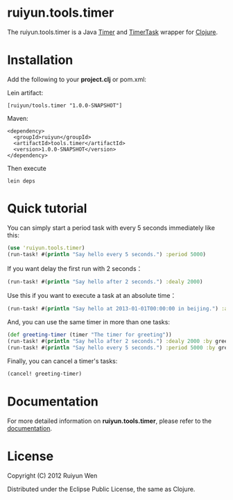 ruiyun.tools.timer
=========

The ruiyun.tools.timer is a Java [Timer] and [TimerTask] wrapper for [Clojure].

Installation
============

Add the following to your **project.clj** or pom.xml:

Lein artifact:

    [ruiyun/tools.timer "1.0.0-SNAPSHOT"]

Maven:

    <dependency>
      <groupId>ruiyun</groupId>
      <artifactId>tools.timer</artifactId>
      <version>1.0.0-SNAPSHOT</version>
    </dependency>

Then execute

    lein deps

Quick tutorial
==============

You can simply start a period task with every 5 seconds immediately like this:

```clojure
(use 'ruiyun.tools.timer)
(run-task! #(println "Say hello every 5 seconds.") :period 5000)
```

If you want delay the first run with 2 seconds：

```clojure
(run-task! #(println "Say hello after 2 seconds.") :dealy 2000)
```

Use this if you want to execute a task at an absolute time：

```clojure
(run-task! #(println "Say hello at 2013-01-01T00:00:00 in beijing.") :at #inst "2013-01-01T00:00:00+08:00")
```

And, you can use the same timer in more than one tasks:

```clojure
(def greeting-timer (timer "The timer for greeting"))
(run-task! #(println "Say hello after 2 seconds.") :dealy 2000 :by greeting-timer)
(run-task! #(println "Say hello every 5 seconds.") :period 5000 :by greeting-timer)
```

Finally, you can cancel a timer's tasks:

```clojure
(cancel! greeting-timer)
```

Documentation
=============

For more detailed information on **ruiyun.tools.timer**, please refer to the  [documentation].

License
=======

Copyright (C) 2012 Ruiyun Wen

Distributed under the Eclipse Public License, the same as Clojure.

[Timer]:                http://docs.oracle.com/javase/7/docs/api/java/util/Timer.html
[TimerTask]:            http://docs.oracle.com/javase/7/docs/api/java/util/TimerTask.html
[Clojure]:              http://clojure.org/
[documentation]:        http://ruiyun.github.com/tools.timer/